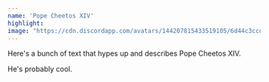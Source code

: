 ```yaml
---
name: 'Pope Cheetos XIV'
highlight: 
image: "https://cdn.discordapp.com/avatars/144207815433519105/6d44c3ccd038db7a82f7c22496a7f8cf.webp"
---
```


Here's a bunch of text that hypes up and describes Pope Cheetos XIV.

He's probably cool.
